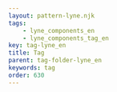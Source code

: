 ```yaml
---
layout: pattern-lyne.njk
tags: 
    - lyne_components_en
    - lyne_components_tag_en
key: tag-lyne_en
title: Tag
parent: tag-folder-lyne_en
keywords: tag
order: 630
---
```


